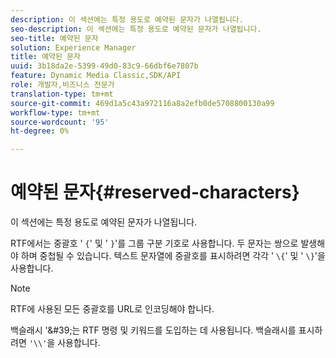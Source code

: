 ```yaml
---
description: 이 섹션에는 특정 용도로 예약된 문자가 나열됩니다.
seo-description: 이 섹션에는 특정 용도로 예약된 문자가 나열됩니다.
seo-title: 예약된 문자
solution: Experience Manager
title: 예약된 문자
uuid: 3b18da2e-5399-49d0-83c9-66dbf6e7807b
feature: Dynamic Media Classic,SDK/API
role: 개발자,비즈니스 전문가
translation-type: tm+mt
source-git-commit: 469d1a5c43a972116a8a2efb0de5708800130a99
workflow-type: tm+mt
source-wordcount: '95'
ht-degree: 0%

---
```



# 예약된 문자{#reserved-characters}

이 섹션에는 특정 용도로 예약된 문자가 나열됩니다.

RTF에서는 중괄호 &#39; `{`&#39; 및 &#39; `}`&#39;를 그룹 구분 기호로 사용합니다. 두 문자는 쌍으로 발생해야 하며 중첩될 수 있습니다. 텍스트 문자열에 중괄호를 표시하려면 각각 &#39; `\{`&#39; 및 &#39; `\}`&#39;을 사용합니다.

>[!NOTE]
>
>RTF에 사용된 모든 중괄호를 URL로 인코딩해야 합니다.

백슬래시 &#39;\&#39;는 RTF 명령 및 키워드를 도입하는 데 사용됩니다. 백슬래시를 표시하려면 `'\\'`을 사용합니다.
